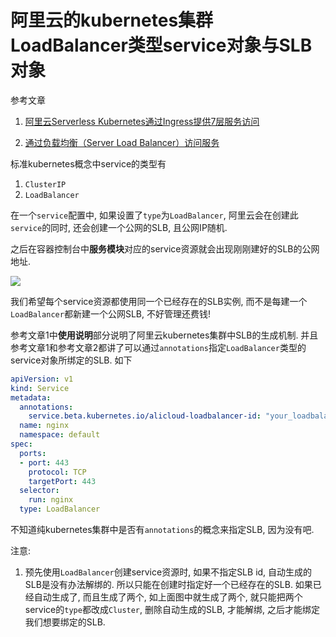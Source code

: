 # 阿里云的kubernetes集群LoadBalancer类型service对象与SLB对象

<!--
<!date!>: 2018-12-25
-->

参考文章

1. [阿里云Serverless Kubernetes通过Ingress提供7层服务访问](https://www.jianshu.com/p/7da30664b84a)

2. [通过负载均衡（Server Load Balancer）访问服务](https://help.aliyun.com/document_detail/86531.html)

标准kubernetes概念中service的类型有

1. `ClusterIP`
2. `LoadBalancer`

在一个`service`配置中, 如果设置了`type`为`LoadBalancer`, 阿里云会在创建此`service`的同时, 还会创建一个公网的SLB, 且公网IP随机.

之后在容器控制台中**服务模块**对应的service资源就会出现刚刚建好的SLB的公网地址.

![](https://gitee.com/generals-space/gitimg/raw/master/7b441b410557e6f3d2f51d43850e8c23.png)

我们希望每个service资源都使用同一个已经存在的SLB实例, 而不是每建一个`LoadBalancer`都新建一个公网SLB, 不好管理还费钱!

参考文章1中**使用说明**部分说明了阿里云kubernetes集群中SLB的生成机制. 并且参考文章1和参考文章2都讲了可以通过`annotations`指定`LoadBalancer`类型的service对象所绑定的SLB. 如下

```yml
apiVersion: v1
kind: Service
metadata:
  annotations:
    service.beta.kubernetes.io/alicloud-loadbalancer-id: "your_loadbalancer_id"
  name: nginx
  namespace: default
spec:
  ports:
  - port: 443
    protocol: TCP
    targetPort: 443
  selector:
    run: nginx
  type: LoadBalancer
```

不知道纯kubernetes集群中是否有`annotations`的概念来指定SLB, 因为没有吧.

注意: 

1. 预先使用`LoadBalancer`创建service资源时, 如果不指定SLB id, 自动生成的SLB是没有办法解绑的. 所以只能在创建时指定好一个已经存在的SLB. 如果已经自动生成了, 而且生成了两个, 如上面图中就生成了两个, 就只能把两个service的`type`都改成`Cluster`, 删除自动生成的SLB, 才能解绑, 之后才能绑定我们想要绑定的SLB.
